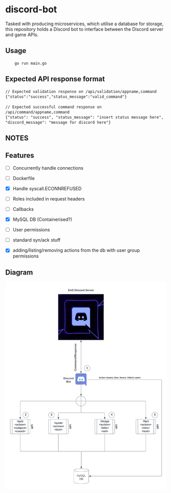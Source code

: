 # discord-bot

Tasked with producing microservices, which utilise a database for storage, this repository holds a Discord bot to interface between the Discord server and game APIs.

## Usage

```Golang
    go run main.go
```

## Expected API response format

```
// Expected validation response on /api/validation/appname,command
{"status":"success","status_message":"valid_command"}

// Expected successful command response on /api/command/appname,command
{"status": "success", "status_message": "insert status message here", "discord_message": "message for discord here"}
```

## NOTES

## Features

- [ ] Concurrently handle connections

- [ ] Dockerfile

- [x] Handle syscall.ECONNREFUSED

- [ ] Roles included in request headers

- [ ] Callbacks

- [x] MySQL DB (Containerised?)

- [ ] User permissions

- [ ] standard syn/ack stuff

- [x] adding/listing/removing actions from the db with user group permissions

## Diagram

![Task diagram](img/disc-bot-diagram.png "Task diagram")
